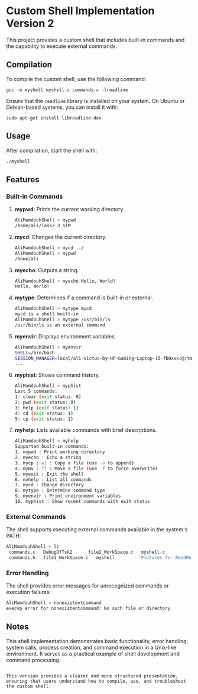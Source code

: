 # Custom Shell Implementation Version 2

This project provides a custom shell that includes built-in commands and the capability to execute external commands.

## Compilation

To compile the custom shell, use the following command:

```
gcc -o myshell myshell.c commands.c -lreadline
```

Ensure that the `readline` library is installed on your system. On Ubuntu or Debian-based systems, you can install it with:

```
sudo apt-get install libreadline-dev
```

## Usage

After compilation, start the shell with:

```bash
./myshell
```

## Features

### Built-in Commands

1. **mypwd**: Prints the current working directory.
   ```bash
   AliMamdouhShell > mypwd
   /home/ali/Task2_3_STM
   ```

2. **mycd**: Changes the current directory.
   ```bash
   AliMamdouhShell > mycd ../
   AliMamdouhShell > mypwd
   /home/ali
   ```

3. **myecho**: Outputs a string.
   ```bash
   AliMamdouhShell > myecho Hello, World!
   Hello, World!
   ```

4. **mytype**: Determines if a command is built-in or external.
   ```bash
   AliMamdouhShell > mytype mycd
   mycd is a shell built-in
   AliMamdouhShell > mytype /usr/bin/ls
   /usr/bin/ls is an external command
   ```

5. **myenvir**: Displays environment variables.
   ```bash
   AliMamdouhShell > myenvir
   SHELL=/bin/bash
   SESSION_MANAGER=local/ali-Victus-by-HP-Gaming-Laptop-15-fb0xxx:@/tmp/.ICE-unix/1377,unix/ali-Victus-by-HP-Gaming-Laptop-15-fb0xxx:/tmp/.ICE-unix/1377
   ...
   ```

6. **myphist**: Shows command history.
   ```bash
   AliMamdouhShell > myphist
   Last 5 commands:
   1: clear (exit status: 0)
   2: pwd (exit status: 0)
   3: help (exit status: 1)
   4: cd (exit status: 1)
   5: cp (exit status: 1)
   ```

7. **myhelp**: Lists available commands with brief descriptions.
   ```bash
   AliMamdouhShell > myhelp
   Supported built-in commands:
   1. mypwd : Print working directory
   2. myecho : Echo a string
   3. mycp [-a] : Copy a file (use -a to append)
   4. mymv [-f] : Move a file (use -f to force overwrite)
   5. myexit : Exit the shell
   6. myhelp : List all commands
   7. mycd : Change directory
   8. mytype : Determine command type
   9. myenvir : Print environment variables
   10. myphist : Show recent commands with exit status
   ```

### External Commands

The shell supports executing external commands available in the system's PATH:

```bash
AliMamdouhShell > ls
 commands.c   DebugOfTsk2      file2_WorkSpace.c   myshell.c                'strtok()_test_experiments.c'  'Task3 Version 1'
 commands.h   file1_WorkSpace.c   myshell         'Pictures for ReadMe'  'Task2 Version1'
```

### Error Handling

The shell provides error messages for unrecognized commands or execution failures:

```bash
AliMamdouhShell > nonexistentcommand
execvp error for nonexistentcommand: No such file or directory
```

## Notes

This shell implementation demonstrates basic functionality, error handling, system calls, process creation, and command execution in a Unix-like environment. It serves as a practical example of shell development and command processing.

```

This version provides a clearer and more structured presentation, ensuring that users understand how to compile, use, and troubleshoot the custom shell.
